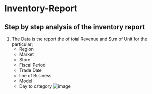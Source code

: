 # Inventory-Report

## Step by step analysis of the inventory report 
1. The Data is the report the of total Revenue and Sum of Unit for the particular;
   - Region
   - Market
   - Store
   - Fiscal Period
   - Trade Date
   - line of Business
   -  Model
   -  Day to category
![image](https://github.com/user-attachments/assets/237d62b2-1172-4cc6-bb87-d9b985c79797)
